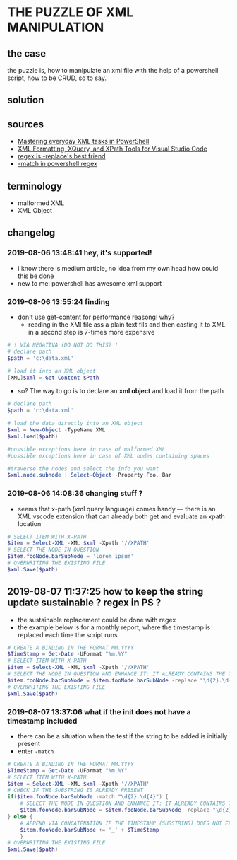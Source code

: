 # THE PUZZLE OF XML MANIPULATION
## the case	
the puzzle is, how to manipulate an xml file with the help of a powershell script, how to be CRUD, so to say. 

## solution


## sources
* [Mastering everyday XML tasks in PowerShell](https://www.powershellmagazine.com/2013/08/19/mastering-everyday-xml-tasks-in-powershell/)
* [XML Formatting, XQuery, and XPath Tools for Visual Studio Code](https://marketplace.visualstudio.com/items?itemName=DotJoshJohnson.xml)
* [regex is -replace's best friend](https://powershell.org/2013/08/regular-expressions-are-a-replaces-best-friend/)
* [-match in powershell regex](https://powershellexplained.com/2017-07-31-Powershell-regex-regular-expression/#-match)


## terminology
* malformed XML
* XML Object 

## changelog
### 2019-08-06 13:48:41 hey, it's supported!
* i know there is medium article, no idea from my own head how could this be done
* new to me: powershell has awesome xml support
### 2019-08-06 13:55:24 finding
* don't use get-content for performance reasong! why?
    * reading in the XMl file ass a plain text fils and then casting it to XML in a second step is 7-times more expensive

```powershell 
# ! VIA NEGATIVA (DO NOT DO THIS) ! 
# declare path
$path = 'c:\data.xml'

# load it into an XML object
[XML]$xml = Get-Content $Path
```
* so? The way to go is to declare an **xml object** and load it from the path

```powershell 
# declare path
$path = 'c:\data.xml'

# load the data directly into an XML object
$xml = New-Object -TypeName XML
$xml.load($path)

#possible exceptions here in case of malformed XML
#possible exceptions here in case of XML nodes containing spaces

#traverse the nodes and select the info you want
$xml.node.subnode | Select-Object -Property Foo, Bar
```

### 2019-08-06 14:08:36 changing stuff ?
* seems that x-path (xml query language) comes handy — there is an XML vscode extension that can already both get and evaluate an xpath location

```powershell 
# SELECT ITEM WITH X-PATH
$item = Select-XML -XML $xml -Xpath '//XPATH'
# SELECT THE NODE IN QUESTION
$item.fooNode.barSubNode = 'lorem ipsum'
# OVERWRITING THE EXISTING FILE 
$xml.Save($path)
```

## 2019-08-07 11:37:25 how to keep the string update sustainable ? regex in PS ?
* the sustainable replacement could be done with regex
* the example below is for a monthly report, where the timestamp is replaced each time the script runs

```powershell
# CREATE A BINDING IN THE FORMAT MM.YYYY
$TimeStamp = Get-Date -UFormat "%m.%Y"
# SELECT ITEM WITH X-PATH
$item = Select-XML -XML $xml -Xpath '//XPATH'
# SELECT THE NODE IN QUESTION AND ENHANCE IT: IT ALREADY CONTAINS THE TIMESTAMP! 
$item.fooNode.barSubNode = $item.fooNode.barSubNode -replace "\d{2}.\d{4}", $TimeStamp
# OVERWRITING THE EXISTING FILE 
$xml.Save($path)

```
###  2019-08-07 13:37:06 what if the init does not have a timestamp included
* there can be a situation when the test if the string to be added is initially present
* enter `-match` 

```powershell
# CREATE A BINDING IN THE FORMAT MM.YYYY
$TimeStamp = Get-Date -UFormat "%m.%Y"
# SELECT ITEM WITH X-PATH
$item = Select-XML -XML $xml -Xpath '//XPATH'
# CHECK IF THE SUBSTRING IS ALREADY PRESENT
if($item.fooNode.barSubNode -match "\d{2}.\d{4}") {
    # SELECT THE NODE IN QUESTION AND ENHANCE IT: IT ALREADY CONTAINS THE TIMESTAMP! 
    $item.fooNode.barSubNode = $item.fooNode.barSubNode -replace "\d{2}.\d{4}", $TimeStamp
} else {
    # APPEND VIA CONCATENATION IF THE TIMESTAMP (SUBSTRING) DOES NOT EXIST AT ALL 
    $item.fooNode.barSubNode += '_' + $TimeStamp
    } 
# OVERWRITING THE EXISTING FILE 
$xml.Save($path)
```
